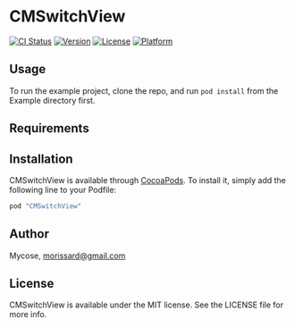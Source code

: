 # CMSwitchView

[![CI Status](http://img.shields.io/travis/Mycose/CMSwitchView.svg?style=flat)](https://travis-ci.org/Mycose/CMSwitchView)
[![Version](https://img.shields.io/cocoapods/v/CMSwitchView.svg?style=flat)](http://cocoapods.org/pods/CMSwitchView)
[![License](https://img.shields.io/cocoapods/l/CMSwitchView.svg?style=flat)](http://cocoapods.org/pods/CMSwitchView)
[![Platform](https://img.shields.io/cocoapods/p/CMSwitchView.svg?style=flat)](http://cocoapods.org/pods/CMSwitchView)

## Usage

To run the example project, clone the repo, and run `pod install` from the Example directory first.

## Requirements

## Installation

CMSwitchView is available through [CocoaPods](http://cocoapods.org). To install
it, simply add the following line to your Podfile:

```ruby
pod "CMSwitchView"
```

## Author

Mycose, morissard@gmail.com

## License

CMSwitchView is available under the MIT license. See the LICENSE file for more info.
